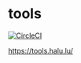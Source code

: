 # tools

[![CircleCI](https://circleci.com/gh/lzjluzijie/tools.svg?style=svg)](https://circleci.com/gh/lzjluzijie/tools)

https://tools.halu.lu/
